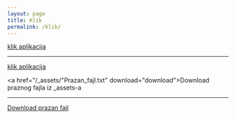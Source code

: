 ```yaml
---
layout: page
title: Klik
permalink: /klik/
---
```



[klik aplikacija](https://github.com/boleco/proba/blob/gh-pages/_assets/Prazan_fajl.txt)

***

[klik aplikacija](https://github.com/boleco/proba/blob/gh-pages/_assets/"Prazan_fajl.txt")

<a href="/_assets/"Prazan_fajl.txt" download="download">Download praznog fajla iz _assets-a</a>

***

<a href="Prazan fajl.txt" download="download">Download prazan fajl</a>




